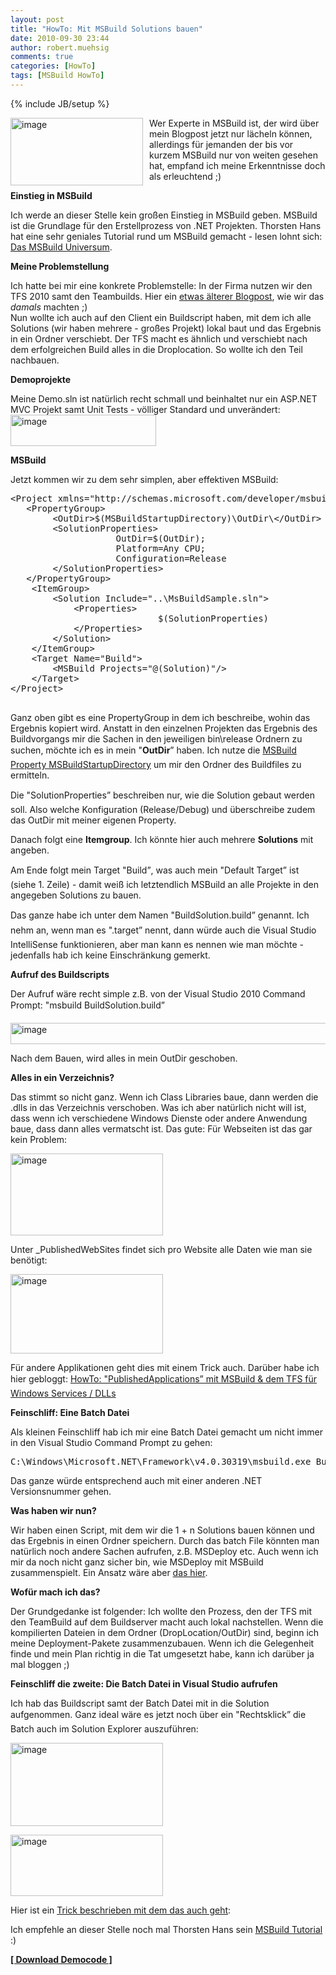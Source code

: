 ```yaml
---
layout: post
title: "HowTo: Mit MSBuild Solutions bauen"
date: 2010-09-30 23:44
author: robert.muehsig
comments: true
categories: [HowTo]
tags: [MSBuild HowTo]
---
```

{% include JB/setup %}
<p><a href="{{BASE_PATH}}/assets/wp-images/image1059.png"><img style="border-bottom: 0px; border-left: 0px; margin: 0px 10px 0px 0px; display: inline; border-top: 0px; border-right: 0px" title="image" border="0" alt="image" align="left" src="{{BASE_PATH}}/assets/wp-images/image_thumb241.png" width="212" height="108" /></a> </p>  <p>Wer Experte in MSBuild ist, der wird über mein Blogpost jetzt nur lächeln können, allerdings für jemanden der bis vor kurzem MSBuild nur von weiten gesehen hat, empfand ich meine Erkenntnisse doch als erleuchtend ;)</p> <!--more-->  <p><strong>Einstieg in MSBuild</strong></p>  <p>Ich werde an dieser Stelle kein großen Einstieg in MSBuild geben. MSBuild ist die Grundlage für den Erstellprozess von .NET Projekten. Thorsten Hans hat eine sehr geniales Tutorial rund um MSBuild gemacht - lesen lohnt sich: <a href="http://dotnet-forum.de/blogs/thorstenhans/pages/das-msbuild-universum.aspx">Das MSBuild Universum</a>.</p>  <p><strong>Meine Problemstellung</strong></p>  <p>Ich hatte bei mir eine konkrete Problemstelle: In der Firma nutzen wir den TFS 2010 samt den Teambuilds. Hier ein <a href="{{BASE_PATH}}/2010/03/19/howtocode-builddeploymentwtf-oder-auch-automatisierung-mit-msbuild/">etwas älterer Blogpost</a>, wie wir das <em>damals</em> machten ;)    <br />Nun wollte ich auch auf den Client ein Buildscript haben, mit dem ich alle Solutions (wir haben mehrere - großes Projekt) lokal baut und das Ergebnis in ein Ordner verschiebt. Der TFS macht es ähnlich und verschiebt nach dem erfolgreichen Build alles in die Droplocation. So wollte ich den Teil nachbauen.</p>  <p><strong>Demoprojekte</strong></p>  <p>Meine Demo.sln ist natürlich recht schmall und beinhaltet nur ein ASP.NET MVC Projekt samt Unit Tests - völliger Standard und unverändert:   <br /><a href="{{BASE_PATH}}/assets/wp-images/image1060.png"><img style="border-bottom: 0px; border-left: 0px; display: inline; border-top: 0px; border-right: 0px" title="image" border="0" alt="image" src="{{BASE_PATH}}/assets/wp-images/image_thumb242.png" width="233" height="50" /></a> </p>  <p><strong>MSBuild</strong></p>  <p>Jetzt kommen wir zu dem sehr simplen, aber effektiven MSBuild:</p>  <div style="padding-bottom: 0px; margin: 0px; padding-left: 0px; padding-right: 0px; display: inline; float: none; padding-top: 0px" id="scid:812469c5-0cb0-4c63-8c15-c81123a09de7:76a7479b-32eb-4da3-9e3c-15394eef0a43" class="wlWriterEditableSmartContent"><pre name="code" class="c#">&lt;Project xmlns="http://schemas.microsoft.com/developer/msbuild/2003" DefaultTargets="Build"&gt;
   &lt;PropertyGroup&gt;
		&lt;OutDir&gt;$(MSBuildStartupDirectory)\OutDir\&lt;/OutDir&gt;
		&lt;SolutionProperties&gt;
					OutDir=$(OutDir);
					Platform=Any CPU;
					Configuration=Release
		&lt;/SolutionProperties&gt;
   &lt;/PropertyGroup&gt;
	&lt;ItemGroup&gt;
		&lt;Solution Include="..\MsBuildSample.sln"&gt;
			&lt;Properties&gt;
							$(SolutionProperties)
			&lt;/Properties&gt;
		&lt;/Solution&gt;
	&lt;/ItemGroup&gt;
	&lt;Target Name="Build"&gt;
		&lt;MSBuild Projects="@(Solution)"/&gt;
	&lt;/Target&gt;
&lt;/Project&gt;
 </pre></div>

<p>Ganz oben gibt es eine PropertyGroup in dem ich beschreibe, wohin das Ergebnis kopiert wird. Anstatt in den einzelnen Projekten das Ergebnis des Buildvorgangs mir die Sachen in den jeweiligen bin\release Ordnern zu suchen, möchte ich es in mein "<strong>OutDir</strong>” haben. Ich nutze die <a href="http://msdn.microsoft.com/en-us/library/ms164309.aspx">MSBuild Property MSBuildStartupDirectory</a> um mir den Ordner des Buildfiles zu ermitteln. </p>

<p>Die "SolutionProperties” beschreiben nur, wie die Solution gebaut werden soll. Also welche Konfiguration (Release/Debug) und überschreibe zudem das OutDir mit meiner eigenen Property.</p>

<p>Danach folgt eine <strong>Itemgroup</strong>. Ich könnte hier auch mehrere <strong>Solutions</strong> mit angeben. </p>

<p>Am Ende folgt mein Target "Build”, was auch mein "Default Target” ist (siehe 1. Zeile) - damit weiß ich letztendlich MSBuild an alle Projekte in den angegeben Solutions zu bauen. </p>

<p>Das ganze habe ich unter dem Namen "BuildSolution.build” genannt. Ich nehm an, wenn man es ".target” nennt, dann würde auch die Visual Studio IntelliSense funktionieren, aber man kann es nennen wie man möchte - jedenfalls hab ich keine Einschränkung gemerkt.</p>

<p><strong>Aufruf des Buildscripts</strong></p>

<p></p>

<p>Der Aufruf wäre recht simple z.B. von der Visual Studio 2010 Command Prompt: "msbuild BuildSolution.build” </p>

<p><a href="{{BASE_PATH}}/assets/wp-images/image1061.png"><img style="border-bottom: 0px; border-left: 0px; display: inline; border-top: 0px; border-right: 0px" title="image" border="0" alt="image" src="{{BASE_PATH}}/assets/wp-images/image_thumb243.png" width="520" height="34" /></a> </p>

<p>Nach dem Bauen, wird alles in mein OutDir geschoben.</p>

<p><strong>Alles in ein Verzeichnis?</strong></p>

<p>Das stimmt so nicht ganz. Wenn ich Class Libraries baue, dann werden die .dlls in das Verzeichnis verschoben. Was ich aber natürlich nicht will ist, dass wenn ich verschiedene Windows Dienste oder andere Anwendung baue, dass dann alles vermatscht ist. Das gute: Für Webseiten ist das gar kein Problem:</p>

<p><a href="{{BASE_PATH}}/assets/wp-images/image1062.png"><img style="border-bottom: 0px; border-left: 0px; display: inline; border-top: 0px; border-right: 0px" title="image" border="0" alt="image" src="{{BASE_PATH}}/assets/wp-images/image_thumb244.png" width="244" height="131" /></a> </p>

<p>Unter _PublishedWebSites findet sich pro Website alle Daten wie man sie benötigt:</p>

<p><a href="{{BASE_PATH}}/assets/wp-images/image1063.png"><img style="border-bottom: 0px; border-left: 0px; display: inline; border-top: 0px; border-right: 0px" title="image" border="0" alt="image" src="{{BASE_PATH}}/assets/wp-images/image_thumb245.png" width="244" height="127" /></a> </p>

<p>Für andere Applikationen geht dies mit einem Trick auch. Darüber habe ich hier gebloggt: <a href="{{BASE_PATH}}/2010/06/10/howto-publishedapplications-mit-msbuild-dem-tfs-fr-windows-services-dlls/">HowTo: "PublishedApplications” mit MSBuild &amp; dem TFS für Windows Services / DLLs</a></p>

<p><strong>Feinschliff: Eine Batch Datei</strong></p>

<p>Als kleinen Feinschliff hab ich mir eine Batch Datei gemacht um nicht immer in den Visual Studio Command Prompt zu gehen: </p>

<div style="padding-bottom: 0px; margin: 0px; padding-left: 0px; padding-right: 0px; display: inline; float: none; padding-top: 0px" id="scid:812469c5-0cb0-4c63-8c15-c81123a09de7:a9e20806-5d8c-4181-b594-df1e7677a48e" class="wlWriterEditableSmartContent"><pre name="code" class="c#">C:\Windows\Microsoft.NET\Framework\v4.0.30319\msbuild.exe Buildsolution.build</pre></div>

<p>Das ganze würde entsprechend auch mit einer anderen .NET Versionsnummer gehen.</p>

<p><strong>Was haben wir nun?</strong></p>

<p>Wir haben einen Script, mit dem wir die 1 + n Solutions bauen können und das Ergebnis in einen Ordner speichern. Durch das batch File könnten man natürlich noch andere Sachen aufrufen, z.B. MSDeploy etc. Auch wenn ich mir da noch nicht ganz sicher bin, wie MSDeploy mit MSBuild zusammenspielt. Ein Ansatz wäre aber <a href="http://raquila.com/software/using-ms-deploy-instead-of-copy-command-in-msbuild/">das hier</a>.</p>

<p><strong>Wofür mach ich das?</strong></p>

<p>Der Grundgedanke ist folgender: Ich wollte den Prozess, den der TFS mit den TeamBuild auf dem Buildserver macht auch lokal nachstellen. Wenn die kompilierten Dateien in dem Ordner (DropLocation/OutDir) sind, beginn ich meine Deployment-Pakete zusammenzubauen. Wenn ich die Gelegenheit finde und mein Plan richtig in die Tat umgesetzt habe, kann ich darüber ja mal bloggen ;)</p>

<p><strong>Feinschliff die zweite: Die Batch Datei in Visual Studio aufrufen</strong></p>

<p>Ich hab das Buildscript samt der Batch Datei mit in die Solution aufgenommen. Ganz ideal wäre es jetzt noch über ein "Rechtsklick” die Batch auch im Solution Explorer auszuführen:</p>

<p><a href="{{BASE_PATH}}/assets/wp-images/image1064.png"><img style="border-bottom: 0px; border-left: 0px; display: inline; border-top: 0px; border-right: 0px" title="image" border="0" alt="image" src="{{BASE_PATH}}/assets/wp-images/image_thumb246.png" width="244" height="133" /></a> </p>

<p><a href="{{BASE_PATH}}/assets/wp-images/image1065.png"><img style="border-bottom: 0px; border-left: 0px; display: inline; border-top: 0px; border-right: 0px" title="image" border="0" alt="image" src="{{BASE_PATH}}/assets/wp-images/image_thumb247.png" width="244" height="98" /></a> </p>

<p>Hier ist ein <a href="http://www.rickglos.com/post/How-to-run-windows-batch-files-from-Visual-Studio-2010-Solution-Explorer.aspx">Trick beschrieben mit dem das auch geht</a>:</p>

<p>Ich empfehle an dieser Stelle noch mal Thorsten Hans sein <a href="http://dotnet-forum.de/blogs/thorstenhans/pages/das-msbuild-universum.aspx">MSBuild Tutorial</a> :)</p>

<p></p>

<p></p>

<p></p>

<p></p>

<p></p>

<p><strong><a href="http://{{BASE_PATH}}/assets/files/democode/msbuildsample/msbuildsample.zip">[ Download Democode ]</a></strong></p>
